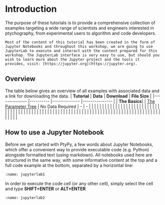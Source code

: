 # Introduction

The purpose of these tutorials is to provide a comprehensive collection of examples targeting a wide range of scientists and engineers interested in ptychography, from experimental users to algorithm and code developers.

```{note}
Most of the content of this tutorial has been created in the form of Jupyter Notebooks and throughout this workshop, we are going to use JupyterLab to execute and interact with the content prepared for this workshop. The JupyterLab interface is very easy to use, but should you wish to learn more about the Jupyter project and the tools it provides, visit: [https://jupyter.org](https://jupyter.org).
``````

## Overview

The table below gives an overview of all examples with associated data and a link for downloading the data.
| **Tutorial** 	| **Data** 	| **Download** 	| **File Size** 	|
|--------------	|----------	|--------------	|---------------	|
| **The Basics**|
|  [The Parameter Tree](notebooks/basic_examples/00_the_parameter_tree)         	|   No Data Required       	|        -      	|          -     	|
|              	|          	|              	|               	|
|              	|          	|              	|               	|
|              	|          	|              	|               	|
|              	|          	|              	|               	|
|              	|          	|              	|               	|
|              	|          	|              	|               	|
|              	|          	|              	|               	|
|              	|          	|              	|               	|
|              	|          	|              	|               	|
|              	|          	|              	|               	|
|              	|          	|              	|               	|
|              	|          	|              	|               	|
|              	|          	|              	|               	|
|              	|          	|              	|               	|
|              	|          	|              	|               	|
|              	|          	|              	|               	|
|              	|          	|              	|               	|
|              	|          	|              	|               	|


## How to use a Jupyter Notebook

Before we get started with PtyPy, a few words about Jupyter Notebooks, which offer a convenient way to provide executable code (e.g. Python) alongside formatted text (using markdown). All notebooks used here are structured in the same way, with some informative content at the top and a full code example at the bottom, separated by a horizontal line:

```{figure} ./jupyter_notebook_1.PNG
:name: jupyterlab1
```

In order to execute the code cell (or any other cell), simply select the cell and type **SHIFT+ENTER** or **ALT+ENTER**

```{figure} ./jupyter_notebook_2.PNG
:name: jupyterlab2
```
